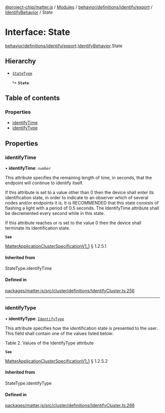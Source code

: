 [@project-chip/matter.js](../README.md) / [Modules](../modules.md) / [behavior/definitions/identify/export](../modules/behavior_definitions_identify_export.md) / [IdentifyBehavior](../modules/behavior_definitions_identify_export.IdentifyBehavior.md) / State

# Interface: State

[behavior/definitions/identify/export](../modules/behavior_definitions_identify_export.md).[IdentifyBehavior](../modules/behavior_definitions_identify_export.IdentifyBehavior.md).State

## Hierarchy

- [`StateType`](../modules/behavior_definitions_identify_export._internal_.md#statetype)

  ↳ **`State`**

## Table of contents

### Properties

- [identifyTime](behavior_definitions_identify_export.IdentifyBehavior.State.md#identifytime)
- [identifyType](behavior_definitions_identify_export.IdentifyBehavior.State.md#identifytype)

## Properties

### identifyTime

• **identifyTime**: `number`

This attribute specifies the remaining length of time, in seconds, that the endpoint will continue to
identify itself.

If this attribute is set to a value other than 0 then the device shall enter its identification state,
in order to indicate to an observer which of several nodes and/or endpoints it is. It is RECOMMENDED
that this state consists of flashing a light with a period of 0.5 seconds. The IdentifyTime attribute
shall be decremented every second while in this state.

If this attribute reaches or is set to the value 0 then the device shall terminate its identification
state.

**`See`**

[MatterApplicationClusterSpecificationV1_1](spec_export.MatterApplicationClusterSpecificationV1_1.md) § 1.2.5.1

#### Inherited from

StateType.identifyTime

#### Defined in

[packages/matter.js/src/cluster/definitions/IdentifyCluster.ts:256](https://github.com/project-chip/matter.js/blob/3adaded6/packages/matter.js/src/cluster/definitions/IdentifyCluster.ts#L256)

___

### identifyType

• **identifyType**: [`IdentifyType`](../enums/cluster_export.Identify.IdentifyType.md)

This attribute specifies how the identification state is presented to the user. This field shall contain
one of the values listed below:

Table 2. Values of the IdentifyType attribute

**`See`**

[MatterApplicationClusterSpecificationV1_1](spec_export.MatterApplicationClusterSpecificationV1_1.md) § 1.2.5.2

#### Inherited from

StateType.identifyType

#### Defined in

[packages/matter.js/src/cluster/definitions/IdentifyCluster.ts:266](https://github.com/project-chip/matter.js/blob/3adaded6/packages/matter.js/src/cluster/definitions/IdentifyCluster.ts#L266)

